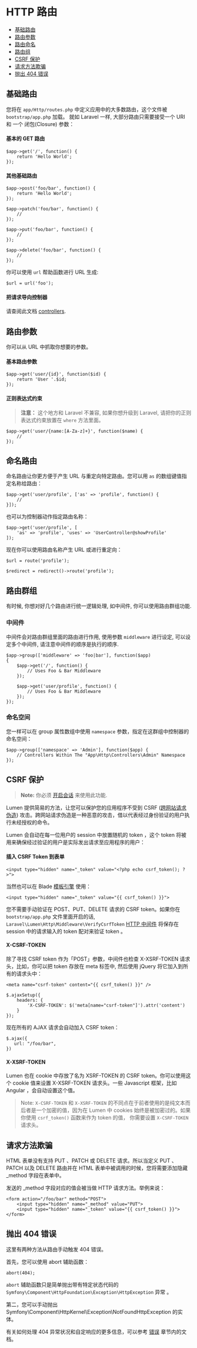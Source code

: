 # HTTP 路由

- [基础路由](#basic-routing)
- [路由参数](#route-parameters)
- [路由命名](#named-routes)
- [路由组](#route-groups)
- [CSRF 保护](#csrf-protection)
- [请求方法欺骗](#method-spoofing)
- [抛出 404 错误](#throwing-404-errors)

<a name="basic-routing"></a>
## 基础路由

您将在 `app/Http/routes.php` 中定义应用中的大多数路由，这个文件被 `bootstrap/app.php` 加载。 就如 Laravel 一样, 大部分路由只需要接受一个 URI 和 一个 闭包(Closure) 参数：

#### 基本的 GET 路由

	$app->get('/', function() {
		return 'Hello World';
	});

#### 其他基础路由

	$app->post('foo/bar', function() {
		return 'Hello World';
	});

	$app->patch('foo/bar', function() {
		//
	});

	$app->put('foo/bar', function() {
		//
	});

	$app->delete('foo/bar', function() {
		//
	});

你可以使用 `url` 帮助函数进行 URL 生成: 

	$url = url('foo');

#### 把请求导向控制器

请查阅此文档 [controllers](/docs/controllers).

<a name="route-parameters"></a>
## 路由参数

你可以从 URL 中抓取你想要的参数。

#### 基本路由参数

	$app->get('user/{id}', function($id) {
		return 'User '.$id;
	});

#### 正则表达式约束

> **注意：** 这个地方和 Laravel 不兼容, 如果你想升级到 Laravel, 请把你的正则表达式约束放置在 `where` 方法里面。

	$app->get('user/{name:[A-Za-z]+}', function($name) {
		//
	});

<a name="named-routes"></a>
## 命名路由

命名路由让你更方便于产生 URL 与重定向特定路由。您可以用 `as` 的数组键值指定名称给路由：

	$app->get('user/profile', ['as' => 'profile', function() {
		//
	}]);

也可以为控制器动作指定路由名称：

	$app->get('user/profile', [
		'as' => 'profile', 'uses' => 'UserController@showProfile'
	]);

现在你可以使用路由名称产生 URL 或进行重定向：

	$url = route('profile');

	$redirect = redirect()->route('profile');

<a name="route-groups"></a>
## 路由群组

有时候, 你想对好几个路由进行统一逻辑处理, 如中间件, 你可以使用路由群组功能. 

<a name="route-group-middleware"></a>
### 中间件

中间件会对路由群组里面的路由进行作用, 使用参数 `middleware` 进行设定, 可以设定多个中间件, 请注意中间件的顺序是执行的顺序. 

	$app->group(['middleware' => 'foo|bar'], function($app)
	{
		$app->get('/', function() {
			// Uses Foo & Bar Middleware
		});

		$app->get('user/profile', function() {
			// Uses Foo & Bar Middleware
		});
	});

<a name="route-group-namespace"></a>
### 命名空间

您一样可以在 group 属性数组中使用 `namespace` 参数，指定在这群组中控制器的命名空间：

	$app->group(['namespace' => 'Admin'], function($app) {
		// Controllers Within The "App\Http\Controllers\Admin" Namespace
	});

<a name="csrf-protection"></a>
## CSRF 保护

> **Note:** 你必须 [开启会话](/docs/session#session-usage) 来使用此功能.

Lumen 提供简易的方法，让您可以保护您的应用程序不受到 CSRF ([跨网站请求伪造](http://en.wikipedia.org/wiki/Cross-site_request_forgery)) 攻击。跨网站请求伪造是一种恶意的攻击，借以代表经过身份验证的用户执行未经授权的命令。

Lumen 会自动在每一位用户的 session 中放置随机的 token ，这个 token 将被用来确保经过验证的用户是实际发出请求至应用程序的用户：

#### 插入 CSRF Token 到表单

	<input type="hidden" name="_token" value="<?php echo csrf_token(); ?>">

当然也可以在 Blade [模板引擎](/docs/templates) 使用：

	<input type="hidden" name="_token" value="{{ csrf_token() }}">

您不需要手动验证在 POST、PUT、DELETE 请求的 CSRF token。如果你在 `bootstrap/app.php` 文件里面开启的话, `Laravel\Lumen\Http\Middleware\VerifyCsrfToken` [HTTP 中间件](/docs/middleware) 将保存在 session 中的请求输入的 token 配对来验证 token 。

#### X-CSRF-TOKEN

除了寻找 CSRF token 作为「POST」参数，中间件也检查 X-XSRF-TOKEN 请求头，比如，你可以把 token 存放在 meta 标签中, 然后使用 jQuery 将它加入到所有的请求头中：

	<meta name="csrf-token" content="{{ csrf_token() }}" />

	$.ajaxSetup({
		headers: {
			'X-CSRF-TOKEN': $('meta[name="csrf-token"]').attr('content')
		}
	});

现在所有的 AJAX 请求会自动加入 CSRF token：

	$.ajax({
	   url: "/foo/bar",
	})

#### X-XSRF-TOKEN

Lumen 也在 cookie 中存放了名为 XSRF-TOKEN 的 CSRF token。你可以使用这个 cookie 值来设置 X-XSRF-TOKEN 请求头。一些 Javascript 框架，比如 Angular ，会自动设置这个值。

> Note:  `X-CSRF-TOKEN` 和 `X-XSRF-TOKEN` 的不同点在于前者使用的是纯文本而后者是一个加密的值，因为在 Lumen 中 cookies 始终是被加密过的。如果你使用 `csrf_token()` 函数来作为 token 的值， 你需要设置 `X-CSRF-TOKEN` 请求头。

<a name="method-spoofing"></a>
## 请求方法欺骗

HTML 表单没有支持 PUT 、PATCH 或 DELETE 请求。所以当定义 PUT 、PATCH 以及 DELETE 路由并在 HTML 表单中被调用的时候，您将需要添加隐藏 _method 字段在表单中。

发送的 _method 字段对应的值会被当做 HTTP 请求方法。举例来说：

	<form action="/foo/bar" method="POST">
		<input type="hidden" name="_method" value="PUT">
		<input type="hidden" name="_token" value="{{ csrf_token() }}">
	</form>

<a name="throwing-404-errors"></a>
## 抛出 404 错误

这里有两种方法从路由手动触发 404 错误。

首先，您可以使用 abort 辅助函数：

	abort(404);

`abort` 辅助函数只是简单抛出带有特定状态代码的 `Symfony\Component\HttpFoundation\Exception\HttpException` 异常 。

第二，您可以手动抛出 Symfony\Component\HttpKernel\Exception\NotFoundHttpException 的实体。

有关如何处理 404 异常状况和自定响应的更多信息，可以参考 [错误](/docs/errors#http-exceptions) 章节内的文档。

